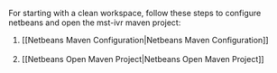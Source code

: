 For starting with a clean workspace, follow these steps to configure netbeans and open the mst-ivr maven project:
1. [[Netbeans Maven Configuration|Netbeans Maven Configuration]]<br/><br/>
2. [[Netbeans Open Maven Project|Netbeans Open Maven Project]]<br/><br/>
